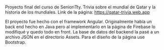 Proyecto final del curso de SenioriTty.
Trivia sobre el mundial de Qatar y la historia de los mundiales.
Link de la página: https://qatar-trivia.web.app

El proyecto fue hecho con el framework Angular. Originalmente había un back end hecho en Java pero al implementarlo en 
la página de Firebase lo modifiqué y quedo todo en front. La base de datos del backend la pasé a un archivo JSON en el directorio Assets.
Para el diseño de la página use Bootstrap.

